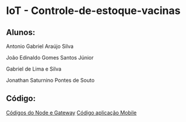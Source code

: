 # IoT - Controle-de-estoque-vacinas


## Alunos:

Antonio Gabriel Araújo Silva

João Edinaldo Gomes Santos Júnior

Gabriel de Lima e Silva

Jonathan Saturnino Pontes de Souto

## Código:

[Códigos do Node e Gateway](https://github.com/gabrielar4ujo/vacina-monitoramento)
[Código aplicação Mobile](https://github.com/lmz2k/IoT-Controle-de-estoque-vacinas/tree/main/aplicativo_controle_vacina)